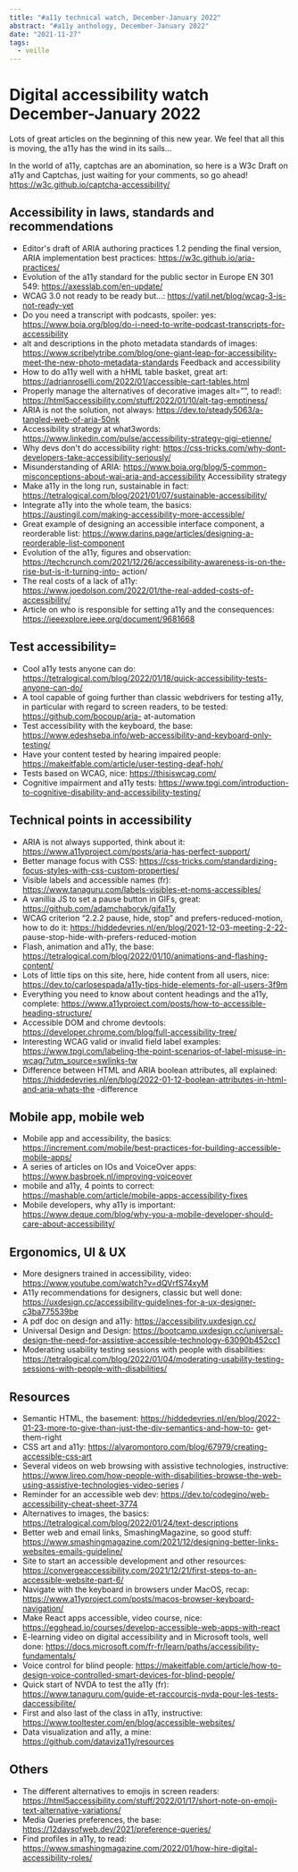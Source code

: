 ```yaml
---
title: "#a11y technical watch, December-January 2022"
abstract: "#a11y anthology, December-January 2022"
date: "2021-11-27"
tags:
  - veille
---
```

# Digital accessibility watch December-January 2022
Lots of great articles on the beginning of this new year. We feel that all this is moving, the a11y has the wind in its sails...

In the world of a11y, captchas are an abomination, so here is a W3c Draft on a11y and Captchas, just waiting for your comments, so go ahead!
https://w3c.github.io/captcha-accessibility/ 

## Accessibility in laws, standards and recommendations

- Editor's draft of ARIA authoring practices 1.2 pending the final version, ARIA implementation best practices: https://w3c.github.io/aria-practices/
- Evolution of the a11y standard for the public sector in Europe EN 301 549: https://axesslab.com/en-update/
- WCAG 3.0 not ready to be ready but…: https://yatil.net/blog/wcag-3-is-not-ready-yet
- Do you need a transcript with podcasts, spoiler: yes: https://www.boia.org/blog/do-i-need-to-write-podcast-transcripts-for-accessibility
- alt and descriptions in the photo metadata standards of images: https://www.scribelytribe.com/blog/one-giant-leap-for-accessibility-meet-the-new-photo-metadata-standards
Feedback and accessibility
- How to do a11y well with a hHML table basket, great art: https://adrianroselli.com/2022/01/accessible-cart-tables.html
- Properly manage the alternatives of decorative images alt=””, to read!: https://html5accessibility.com/stuff/2022/01/10/alt-tag-emptiness/
- ARIA is not the solution, not always: https://dev.to/steady5063/a-tangled-web-of-aria-50nk
- Accessibility strategy at what3words: https://www.linkedin.com/pulse/accessibility-strategy-gigi-etienne/
- Why devs don't do accessibility right: https://css-tricks.com/why-dont-developers-take-accessibility-seriously/
- Misunderstanding of ARIA: https://www.boia.org/blog/5-common-misconceptions-about-wai-aria-and-accessibility
Accessibility strategy
- Make a11y in the long run, sustainable in fact: https://tetralogical.com/blog/2021/01/07/sustainable-accessibility/
- Integrate a11y into the whole team, the basics: https://austingil.com/making-accessibility-more-accessible/
- Great example of designing an accessible interface component, a reorderable list: https://www.darins.page/articles/designing-a-reorderable-list-component
- Evolution of the a11y, figures and observation: https://techcrunch.com/2021/12/26/accessibility-awareness-is-on-the-rise-but-is-it-turning-into- action/
- The real costs of a lack of a11y: https://www.joedolson.com/2022/01/the-real-added-costs-of-accessibility/
- Article on who is responsible for setting a11y and the consequences: https://ieeexplore.ieee.org/document/9681668

## Test accessibility=

- Cool a11y tests anyone can do: https://tetralogical.com/blog/2022/01/18/quick-accessibility-tests-anyone-can-do/
- A tool capable of going further than classic webdrivers for testing a11y, in particular with regard to screen readers, to be tested: https://github.com/bocoup/aria- at-automation
- Test accessibility with the keyboard, the base: https://www.edeshseba.info/web-accessibility-and-keyboard-only-testing/
- Have your content tested by hearing impaired people: https://makeitfable.com/article/user-testing-deaf-hoh/
- Tests based on WCAG, nice: https://thisiswcag.com/
- Cognitive impairment and a11y tests: https://www.tpgi.com/introduction-to-cognitive-disability-and-accessibility-testing/

## Technical points in accessibility

- ARIA is not always supported, think about it: https://www.a11yproject.com/posts/aria-has-perfect-support/
- Better manage focus with CSS: https://css-tricks.com/standardizing-focus-styles-with-css-custom-properties/
- Visible labels and accessible names (fr): https://www.tanaguru.com/labels-visibles-et-noms-accessibles/
- A vanillia JS to set a pause button in GIFs, great: https://github.com/adamchaboryk/gifa11y
- WCAG criterion “2.2.2 pause, hide, stop” and prefers-reduced-motion, how to do it: https://hiddedevries.nl/en/blog/2021-12-03-meeting-2-22- pause-stop-hide-with-prefers-reduced-motion
- Flash, animation and a11y, the base: https://tetralogical.com/blog/2022/01/10/animations-and-flashing-content/
- Lots of little tips on this site, here, hide content from all users, nice: https://dev.to/carlosespada/a11y-tips-hide-elements-for-all-users-3f9m
- Everything you need to know about content headings and the a11y, complete: https://www.a11yproject.com/posts/how-to-accessible-heading-structure/
- Accessible DOM and chrome devtools: https://developer.chrome.com/blog/full-accessibility-tree/
- Interesting WCAG valid or invalid field label examples: https://www.tpgi.com/labeling-the-point-scenarios-of-label-misuse-in-wcag/?utm_source=swlinks-tw
- Difference between HTML and ARIA boolean attributes, all explained: https://hiddedevries.nl/en/blog/2022-01-12-boolean-attributes-in-html-and-aria-whats-the -difference

## Mobile app, mobile web

- Mobile app and accessibility, the basics: https://increment.com/mobile/best-practices-for-building-accessible-mobile-apps/
- A series of articles on IOs and VoiceOver apps: https://www.basbroek.nl/improving-voiceover
- mobile and a11y, 4 points to correct: https://mashable.com/article/mobile-apps-accessibility-fixes
- Mobile developers, why a11y is important: https://www.deque.com/blog/why-you-a-mobile-developer-should-care-about-accessibility/

## Ergonomics, UI & UX

- More designers trained in accessibility, video: https://www.youtube.com/watch?v=dQVrfS74xyM
- A11y recommendations for designers, classic but well done: https://uxdesign.cc/accessibility-guidelines-for-a-ux-designer-c3ba775539be
- A pdf doc on design and a11y: https://accessibility.uxdesign.cc/
- Universal Design and Design: https://bootcamp.uxdesign.cc/universal-design-the-need-for-assistive-accessible-technology-63090b452cc1
- Moderating usability testing sessions with people with disabilities: https://tetralogical.com/blog/2022/01/04/moderating-usability-testing-sessions-with-people-with-disabilities/

## Resources

- Semantic HTML, the basement: https://hiddedevries.nl/en/blog/2022-01-23-more-to-give-than-just-the-div-semantics-and-how-to- get-them-right
- CSS art and a11y: https://alvaromontoro.com/blog/67979/creating-accessible-css-art
- Several videos on web browsing with assistive technologies, instructive: https://www.lireo.com/how-people-with-disabilities-browse-the-web-using-assistive-technologies-video-series /
- Reminder for an accessible web dev: https://dev.to/codegino/web-accessibility-cheat-sheet-3774
- Alternatives to images, the basics: https://tetralogical.com/blog/2022/01/24/text-descriptions
- Better web and email links, SmashingMagazine, so good stuff: https://www.smashingmagazine.com/2021/12/designing-better-links-websites-emails-guideline/
- Site to start an accessible development and other resources: https://convergeaccessibility.com/2021/12/21/first-steps-to-an-accessible-website-part-6/
- Navigate with the keyboard in browsers under MacOS, recap: https://www.a11yproject.com/posts/macos-browser-keyboard-navigation/
- Make React apps accessible, video course, nice: https://egghead.io/courses/develop-accessible-web-apps-with-react
- E-learning video on digital accessibility and in Microsoft tools, well done: https://docs.microsoft.com/fr-fr/learn/paths/accessibility-fundamentals/
- Voice control for blind people: https://makeitfable.com/article/how-to-design-voice-controlled-smart-devices-for-blind-people/
- Quick start of NVDA to test the a11y (fr): https://www.tanaguru.com/guide-et-raccourcis-nvda-pour-les-tests-daccessibilite/
- First and also last of the class in a11y, instructive: https://www.tooltester.com/en/blog/accessible-websites/
- Data visualization and a11y, a mine: https://github.com/dataviza11y/resources

## Others

- The different alternatives to emojis in screen readers: https://html5accessibility.com/stuff/2022/01/17/short-note-on-emoji-text-alternative-variations/
- Media Queries preferences, the base: https://12daysofweb.dev/2021/preference-queries/
- Find profiles in a11y, to read: https://www.smashingmagazine.com/2022/01/how-hire-digital-accessibility-roles/
